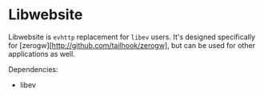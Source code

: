 Libwebsite
==========

Libwebsite is `evhttp` replacement for `libev` users. It's designed specifically
for [zerogw][http://github.com/tailhook/zerogw], but can be used for other
applications as well.

Dependencies:
 * libev
